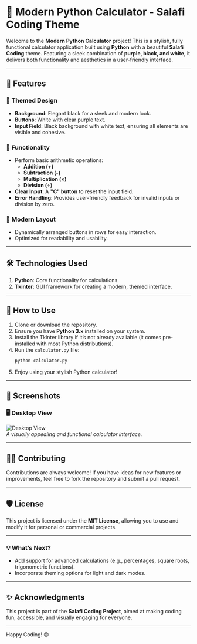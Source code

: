 # 🧮 Modern Python Calculator - Salafi Coding Theme  

Welcome to the **Modern Python Calculator** project! This is a stylish, fully functional calculator application built using **Python** with a beautiful **Salafi Coding** theme. Featuring a sleek combination of **purple, black, and white**, it delivers both functionality and aesthetics in a user-friendly interface.  

---

## 🌟 **Features**  

### 🔗 **Themed Design**  
- **Background**: Elegant black for a sleek and modern look.  
- **Buttons**: White with clear purple text.  
- **Input Field**: Black background with white text, ensuring all elements are visible and cohesive.  

### 🔢 **Functionality**  
- Perform basic arithmetic operations:  
  - **Addition (+)**  
  - **Subtraction (-)**  
  - **Multiplication (×)**  
  - **Division (÷)**  
- **Clear Input**: A **"C" button** to reset the input field.  
- **Error Handling**: Provides user-friendly feedback for invalid inputs or division by zero.  

### 📐 **Modern Layout**  
- Dynamically arranged buttons in rows for easy interaction.  
- Optimized for readability and usability.  

---

## 🛠️ **Technologies Used**  
1. **Python**: Core functionality for calculations.  
2. **Tkinter**: GUI framework for creating a modern, themed interface.  

---

## 🚀 **How to Use**  

1. Clone or download the repository.  
2. Ensure you have **Python 3.x** installed on your system.  
3. Install the Tkinter library if it’s not already available (it comes pre-installed with most Python distributions).  
4. Run the `calculator.py` file:  
   ```bash
   python calculator.py
   ```  
5. Enjoy using your stylish Python calculator!  

---

## 🎨 **Screenshots**  

### 🖥️ Desktop View  
![Desktop View](#)  
_A visually appealing and functional calculator interface._  

---

## 👩‍💻 **Contributing**  
Contributions are always welcome! If you have ideas for new features or improvements, feel free to fork the repository and submit a pull request.  

---

## 🛡️ **License**  
This project is licensed under the **MIT License**, allowing you to use and modify it for personal or commercial projects.  

---

### 💡 **What’s Next?**  
- Add support for advanced calculations (e.g., percentages, square roots, trigonometric functions).  
- Incorporate theming options for light and dark modes.  

---

## ✨ **Acknowledgments**  
This project is part of the **Salafi Coding Project**, aimed at making coding fun, accessible, and visually engaging for everyone.  

---

Happy Coding! 😊

